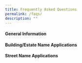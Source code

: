 ```yaml
---
title: Frequently Asked Questions
permalink: /faqs/
description: ""
---
```

<h4>General Information</h4>

<h4>Building/Estate Name Applications</h4>

<h4>Street Name Applications</h4>


